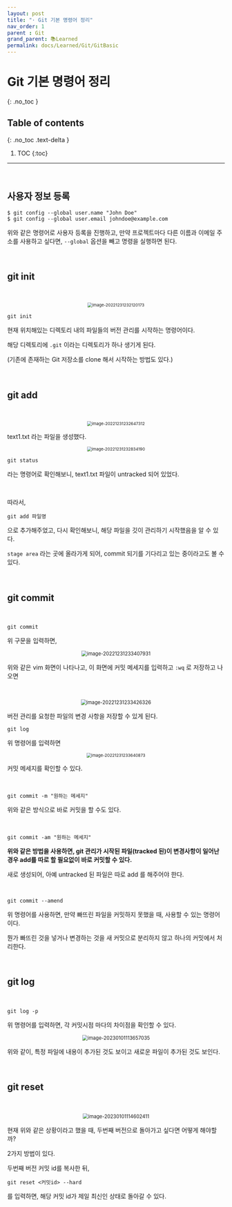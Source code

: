 ```yaml
---
layout: post
title: "· Git 기본 명령어 정리"
nav_order: 1
parent : Git
grand_parent: 📚Learned
permalink: docs/Learned/Git/GitBasic
---
```


# Git 기본 명령어 정리
{: .no_toc }

## Table of contents
{: .no_toc .text-delta }

1. TOC
{:toc}

---
<br>

## 사용자 정보 등록

```
$ git config --global user.name "John Doe"
$ git config --global user.email johndoe@example.com
```

위와 같은 명령어로 사용자 등록을 진행하고, 만약 프로젝트마다 다른 이름과 이메일 주소를 사용하고 싶다면, `--global` 옵션을 빼고 명령을 실행하면 된다.




<br>

## git init

<br>

<p align="center">
<img src="https://raw.githubusercontent.com/buinq/imageServer/main/img/image-20221231232120173.png" alt="image-20221231232120173" style="zoom: 67%;" />
</p>

```
git init
```

현재 위치해있는 디렉토리 내의 파일들의 버전 관리를 시작하는 명령어이다.

해당 디렉토리에 `.git` 이라는 디렉토리가 하나 생기게 된다.

(기존에 존재하는 Git 저장소를 clone 해서 시작하는 방법도 있다.)

<br>

## git add

<br>

<p align="center">
<img src="https://raw.githubusercontent.com/buinq/imageServer/main/img/image-20221231232647312.png" alt="image-20221231232647312" style="zoom:67%;" />
</p>

text1.txt 라는 파일을 생성했다.

<p align="center">
<img src="https://raw.githubusercontent.com/buinq/imageServer/main/img/image-20221231232834190.png" alt="image-20221231232834190" style="zoom:67%;" />
</p>

```
git status
```

라는 명령어로 확인해보니, text1.txt 파일이 untracked 되어 있었다.

<br>

따라서,

```
git add 파일명
```

으로 추가해주었고, 다시 확인해보니, 해당 파일을 깃이 관리하기 시작했음을 알 수 있다.

`stage area` 라는 곳에 올라가게 되어, commit 되기를 기다리고 있는 중이라고도 볼 수 있다.

<br>

## git commit

<br>

```
git commit
```

위 구문을 입력하면,


<p align="center">
<img src="https://raw.githubusercontent.com/buinq/imageServer/main/img/image-20221231233407931.png" alt="image-20221231233407931" style="zoom:80%;" />
</p>

위와 같은 vim 화면이 나타나고, 이 화면에 커밋 메세지를 입력하고 `:wq` 로 저장하고 나오면

<br>

<p align="center">
<img src="https://raw.githubusercontent.com/buinq/imageServer/main/img/image-20221231233426326.png" alt="image-20221231233426326" style="zoom:80%;" />
</p>

버전 관리를 요청한 파일의 변경 사항을 저장할 수 있게 된다.

```
git log
```

위 명령어를 입력하면

<p align="center">
<img src="https://raw.githubusercontent.com/buinq/imageServer/main/img/image-20221231233640873.png" alt="image-20221231233640873" style="zoom:67%;" />
</p>

커밋 메세지를 확인할 수 있다.

<br>

```
git commit -m "원하는 메세지"
```

위와 같은 방식으로 바로 커밋을 할 수도 있다.

<br>

```
git commit -am "원하는 메세지"
```

**위와 같은 방법을 사용하면, git 관리가 시작된 파일(tracked 된)이 변경사항이 일어난 경우 add를 따로 할 필요없이 바로 커밋할 수 있다.**

새로 생성되어, 아예 untracked 된 파일은 따로 add 를 해주어야 한다.

<br>

```
git commit --amend
```

위 명령어를 사용하면, 만약 빠뜨린 파일을 커밋하지 못했을 때, 사용할 수 있는 명령어이다.

뭔가 빠뜨린 것을 넣거나 변경하는 것을 새 커밋으로 분리하지 않고 하나의 커밋에서 처리한다.

<br>

## git log

<br>

```
git log -p
```

위 명령어를 입력하면, 각 커밋시점 마다의 차이점을 확인할 수 있다.

<p align="center">
<img src="https://raw.githubusercontent.com/buinq/imageServer/main/img/image-20230101113657035.png" alt="image-20230101113657035" style="zoom:80%;" />
</p>

위와 같이, 특정 파일에 내용이 추가된 것도 보이고 새로운 파일이 추가된 것도 보인다.

<br>

## git reset

<br>

<p align="center">
<img src="https://raw.githubusercontent.com/buinq/imageServer/main/img/image-20230101114602411.png" alt="image-20230101114602411" style="zoom:80%;" />
</p>

현재 위와 같은 상황이라고 했을 때, 두번째 버전으로 돌아가고 싶다면 어떻게 해야할까?

2가지 방법이 있다.

두번째 버전 커밋 id를 복사한 뒤,

```
git reset <커밋id> --hard
```

를 입력하면, 해당 커밋 id가 제일 최신인 상태로 돌아갈 수 있다.

